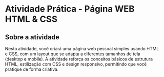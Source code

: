 # Atividade Prática - Página WEB HTML & CSS

## Sobre a atividade

Nesta atividade, você criará uma página web pessoal simples usando HTML e CSS, com um
 layout que se adapta a diferentes tamanhos de tela (desktop e mobile). A atividade reforça os
 conceitos básicos de estrutura HTML, estilização com CSS e design responsivo, permitindo
 que você pratique de forma criativa.